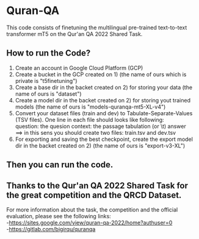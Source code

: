 # Quran-QA

This code consists of finetuning the multilingual pre-trained text-to-text transformer mT5 on the Qur'an QA 2022 Shared Task.

## How to run the Code? <br>

1) Create an account in Google Cloud Platform (GCP) <br>
2) Create a bucket in the GCP created on 1) (the name of ours which is private is "t5finetuning") <br>
3) Create a base dir in the backet created on 2) for storing your data (the name of ours is "dataset") <br>
4) Create a model dir in the backet created on 2) for storing yout trained models (the name of ours is "models-quranqa-mt5-XL-v4") <br>
5) Convert your dataset files (train and dev) to Tabulate-Separate-Values (TSV files). One line in each file should looks like following: <br>
	question: the quesion context: the passage</s> tabulation (or \t) answer <br>
	==> in this sens you should create two files: train.tsv and dev.tsv <br>
6) For exporting and saving the best checkpoint, create the export model dir in the backet created on 2) (the name of ours is "export-v3-XL") <br>

## Then you can run the code. <br>

## Thanks to the Qur'an QA 2022 Shared Task for the great competition and the QRCD Dataset. <br>
For more information about the task, the competition and the official evaluation, please see the following links: <br>
	-https://sites.google.com/view/quran-qa-2022/home?authuser=0 <br>
	-https://gitlab.com/bigirqu/quranqa <br>
